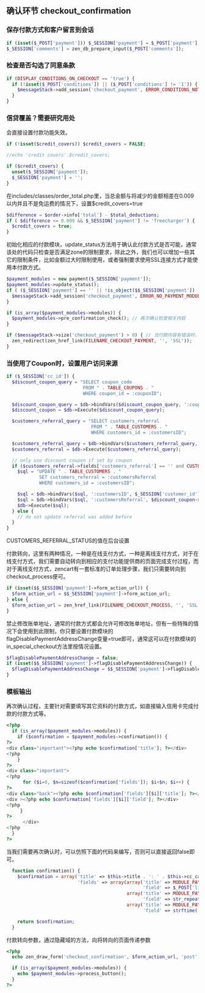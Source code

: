 ## 确认环节 checkout_confirmation

### 保存付款方式和客户留言到会话

```php
if (isset($_POST['payment'])) $_SESSION['payment'] = $_POST['payment'];
$_SESSION['comments'] = zen_db_prepare_input($_POST['comments']);
```

### 检查是否勾选了同意条款

```php
if (DISPLAY_CONDITIONS_ON_CHECKOUT == 'true') {
  if (!isset($_POST['conditions']) || ($_POST['conditions'] != '1')) {
    $messageStack->add_session('checkout_payment', ERROR_CONDITIONS_NOT_ACCEPTED, 'error');
  }
}
```

### 信贷覆盖？需要研究用处

会直接设置付款功能失效。

```php
if (!isset($credit_covers)) $credit_covers = FALSE;

//echo 'credit covers'.$credit_covers;

if ($credit_covers) {
  unset($_SESSION['payment']);
  $_SESSION['payment'] = '';
}
```

在includes/classes/order_total.php里，当总金额与将减少的金额相差在0.009以内并且不是免运费的情况下，设置$credit_covers=true

```php
$difference = $order->info['total'] - $total_deductions;
if ( $difference <= 0.009 && $_SESSION['payment'] != 'freecharger') {
  $credit_covers = true;
}
```

初始化相应的付款模块，update_status方法用于确认此付款方式是否可能，通常该处的代码只检查是否满足zone的限制要求，除此之外，我们也可以增加一些其它的限制条件，比如金额过大时限制使用，或者强制要求使用SSL连接方式才能使用本付款方式。

```php
$payment_modules = new payment($_SESSION['payment']);
$payment_modules->update_status();
if ( ($_SESSION['payment'] == '' || !is_object($$_SESSION['payment']) ) && $credit_covers === FALSE) {
  $messageStack->add_session('checkout_payment', ERROR_NO_PAYMENT_MODULE_SELECTED, 'error');
}

if (is_array($payment_modules->modules)) {
  $payment_modules->pre_confirmation_check(); // 再次确认检查相关内容
}

if ($messageStack->size('checkout_payment') > 0) { // 当付款内容有错误时，会重新返回到付款方式选择环节
  zen_redirect(zen_href_link(FILENAME_CHECKOUT_PAYMENT, '', 'SSL'));
}
```

### 当使用了Coupon时，设置用户访问来源

```php
if ($_SESSION['cc_id']) {
  $discount_coupon_query = "SELECT coupon_code
                            FROM " . TABLE_COUPONS . "
                            WHERE coupon_id = :couponID";

  $discount_coupon_query = $db->bindVars($discount_coupon_query, ':couponID', $_SESSION['cc_id'], 'integer');
  $discount_coupon = $db->Execute($discount_coupon_query);

  $customers_referral_query = "SELECT customers_referral
                               FROM " . TABLE_CUSTOMERS . "
                               WHERE customers_id = :customersID";

  $customers_referral_query = $db->bindVars($customers_referral_query, ':customersID', $_SESSION['customer_id'], 'integer');
  $customers_referral = $db->Execute($customers_referral_query);

  // only use discount coupon if set by coupon
  if ($customers_referral->fields['customers_referral'] == '' and CUSTOMERS_REFERRAL_STATUS == 1) {
    $sql = "UPDATE " . TABLE_CUSTOMERS . "
            SET customers_referral = :customersReferral
            WHERE customers_id = :customersID";

    $sql = $db->bindVars($sql, ':customersID', $_SESSION['customer_id'], 'integer');
    $sql = $db->bindVars($sql, ':customersReferral', $discount_coupon->fields['coupon_code'], 'string');
    $db->Execute($sql);
  } else {
    // do not update referral was added before
  }
}
```

CUSTOMERS_REFERRAL_STATUS的值在后台设置

付款转向，这里有两种情况，一种是在线支付方式，一种是离线支付方式，对于在线支付方式，我们需要自动转向到相应的支付功能提供商的页面完成支付过程，而对于离线支付方式，zencart有一套标准的订单处理步骤，我们只需要转向到checkout_process便可。

```php
if (isset($$_SESSION['payment']->form_action_url)) {
  $form_action_url = $$_SESSION['payment']->form_action_url;
} else {
  $form_action_url = zen_href_link(FILENAME_CHECKOUT_PROCESS, '', 'SSL');
}
```

禁止修改账单地址，通常的付款方式都会允许可修改账单地址，但有一些特殊的情况下会使用到此限制，你只要设置付款模块的flagDisablePaymentAddressChange变量=true即可，通常这可以在付款模块的in_special_checkout方法里按情况设置。

```php
$flagDisablePaymentAddressChange = false;
if (isset($$_SESSION['payment']->flagDisablePaymentAddressChange)) {
  $flagDisablePaymentAddressChange = $$_SESSION['payment']->flagDisablePaymentAddressChange;
}
```

### 模板输出

再次确认过程，主要针对需要填写其它资料的付款方式，如直接输入信用卡完成付款的付款方式等。

```php
<?php
  if (is_array($payment_modules->modules)) {
    if ($confirmation = $payment_modules->confirmation()) {
?>
<div class="important"><?php echo $confirmation['title']; ?></div>
<?php
    }
?>
<div class="important">
<?php
      for ($i=0, $n=sizeof($confirmation['fields']); $i<$n; $i++) {
?>
<div class="back"><?php echo $confirmation['fields'][$i]['title']; ?></div>
<div ><?php echo $confirmation['fields'][$i]['field']; ?></div>
<?php
     }
?>
      </div>
<?php
  }
?>
```

当我们需要再次确认时，可以仿照下面的代码来编写，否则可以直接返回false即可。

```php
  function confirmation() {
    $confirmation = array('title' => $this->title . ': ' . $this->cc_card_type,
                          'fields' => array(array('title' => MODULE_PAYMENT_LINKPOINT_API_TEXT_CREDIT_CARD_OWNER,
                                                  'field' => $_POST['linkpoint_api_cc_owner']),
                                            array('title' => MODULE_PAYMENT_LINKPOINT_API_TEXT_CREDIT_CARD_NUMBER,
                                                  'field' => str_repeat('X', (strlen($this->cc_card_number) - 4)) . substr($this->cc_card_number, -4)),
                                            array('title' => MODULE_PAYMENT_LINKPOINT_API_TEXT_CREDIT_CARD_EXPIRES,
                                                  'field' => strftime('%B, %Y', mktime(0,0,0,$_POST['linkpoint_api_cc_expires_month'], 1, '20' . $_POST['linkpoint_api_cc_expires_year'])))));

    return $confirmation;
  }
```

付款转向参数，通过隐藏域的方法，向将转向的页面传递参数

```php
<?php
  echo zen_draw_form('checkout_confirmation', $form_action_url, 'post', 'id="checkout_confirmation" onsubmit="submitonce();"');

  if (is_array($payment_modules->modules)) {
    echo $payment_modules->process_button();
  }
?>
```